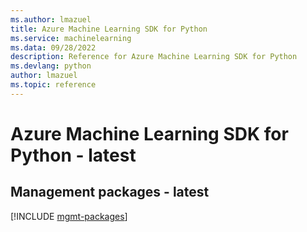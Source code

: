 ```yaml
---
ms.author: lmazuel
title: Azure Machine Learning SDK for Python
ms.service: machinelearning
ms.data: 09/28/2022
description: Reference for Azure Machine Learning SDK for Python
ms.devlang: python
author: lmazuel
ms.topic: reference
---
```

# Azure Machine Learning SDK for Python - latest

## Management packages - latest
[!INCLUDE [mgmt-packages](machine-learning-mgmt-index.md)]